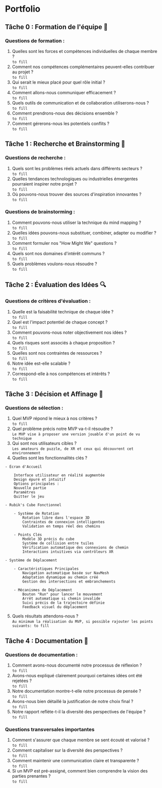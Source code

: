 # Portfolio
## Tâche 0 : Formation de l'équipe 🤝
### Questions de formation :

1. Quelles sont les forces et compétences individuelles de chaque membre ?  
```to fill```
2. Comment nos compétences complémentaires peuvent-elles contribuer au projet ?  
```to fill```
3. Qui serait le mieux placé pour quel rôle initial ?  
```to fill```
4. Comment allons-nous communiquer efficacement ?  
```to fill```
5. Quels outils de communication et de collaboration utiliserons-nous ?  
```to fill```
6. Comment prendrons-nous des décisions ensemble ?  
```to fill```
7. Comment gérerons-nous les potentiels conflits ?  
```to fill```

## Tâche 1 : Recherche et Brainstorming 🧠
### Questions de recherche :

1. Quels sont les problèmes réels actuels dans différents secteurs ?  
```to fill```
2. Quelles tendances technologiques ou industrielles émergentes pourraient inspirer notre projet ?  
```to fill```
3. Où pouvons-nous trouver des sources d'inspiration innovantes ?  
```to fill```

### Questions de brainstorming :

1. Comment pouvons-nous utiliser la technique du mind mapping ?  
```to fill```
2. Quelles idées pouvons-nous substituer, combiner, adapter ou modifier ?  
```to fill```
3. Comment formuler nos "How Might We" questions ?  
```to fill```
4. Quels sont nos domaines d'intérêt communs ?  
```to fill```
5. Quels problèmes voulons-nous résoudre ?  
```to fill```

## Tâche 2 : Évaluation des Idées 🔍
### Questions de critères d'évaluation :

1. Quelle est la faisabilité technique de chaque idée ?  
```to fill```
2. Quel est l'impact potentiel de chaque concept ?  
```to fill```
3. Comment pouvons-nous noter objectivement nos idées ?  
```to fill```
4. Quels risques sont associés à chaque proposition ?  
```to fill```
5. Quelles sont nos contraintes de ressources ?  
```to fill```
6. Notre idée est-elle scalable ?  
```to fill```
7. Correspond-elle à nos compétences et intérêts ?  
```to fill```

## Tâche 3 : Décision et Affinage 🎯
### Questions de sélection :

1. Quel MVP répond le mieux à nos critères ?  
```to fill```
2. Quel problème précis notre MVP va-t-il résoudre ?  
```Le MVP vise à proposer une version jouable d'un point de vu technique```
3. Qui sont nos utilisateurs cibles ?  
```Les amateurs de puzzle, de XR et ceux qui découvrent cet environnement```
4. Quelles sont les fonctionnalités clés ?  
```
- Écran d'Accueil

    Interface utilisateur en réalité augmentée
    Design épuré et intuitif
    Options principales :
    Nouvelle partie
    Paramètres
    Quitter le jeu

- Rubik's Cube Fonctionnel

    - Système de Rotation
        Rotation libre dans l'espace 3D
        Contraintes de connexion intelligentes
        Validation en temps réel des chemins

    - Points Clés
        Modèle 3D précis du cube
        Système de collision entre tuiles
        Vérification automatique des connexions de chemin
        Interactions intuitives via contrôleurs XR

- Système de Déplacement

    - Caractéristiques Principales
        Navigation automatique basée sur NavMesh
        Adaptation dynamique au chemin créé
        Gestion des intersections et embranchements

    - Mécanismes de Déplacement
        Bouton "Run" pour lancer le mouvement
        Arrêt automatique si chemin invalide
        Suivi précis de la trajectoire définie
        Feedback visuel du déplacement
```
5. Quels résultats attendons-nous ?  
```Au minimum la réalisation du MVP, si possible rajouter les points suivants: to fill```

## Tâche 4 : Documentation 📝
### Questions de documentation :

1. Comment avons-nous documenté notre processus de réflexion ?  
```to fill```
2. Avons-nous expliqué clairement pourquoi certaines idées ont été rejetées ?  
```to fill```
3. Notre documentation montre-t-elle notre processus de pensée ?  
```to fill```
4. Avons-nous bien détaillé la justification de notre choix final ?  
```to fill```
5. Notre rapport reflète-t-il la diversité des perspectives de l'équipe ?  
```to fill```

### Questions transversales importantes

1. Comment s'assurer que chaque membre se sent écouté et valorisé ?  
```to fill```
2. Comment capitaliser sur la diversité des perspectives ?  
```to fill```
3. Comment maintenir une communication claire et transparente ?  
```to fill```
4. Si un MVP est pré-assigné, comment bien comprendre la vision des parties prenantes ?  
```to fill```
